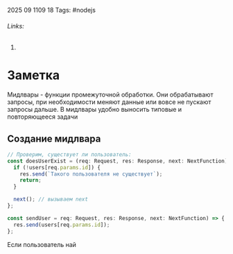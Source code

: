 2025 09 1109 18
Tags: #nodejs 
###### Links: 
1) 
# Заметка
Мидлвары - функции промежуточной обработки. Они обрабатывают запросы, при необходимости меняют данные или вовсе не пускают запросы дальше. В мидлвары удобно выносить типовые и повторяющееся задачи
## Создание мидлвара
```ts
// Проверим, существует ли пользователь:
const doesUserExist = (req: Request, res: Response, next: NextFunction) => {
  if (!users[req.params.id]) {
    res.send(`Такого пользователя не существует`);
    return;
  }

  next(); // вызываем next
};

const sendUser = req: Request, res: Response, next: NextFunction) => {
  res.send(users[req.params.id]);
};
```
Если пользователь най